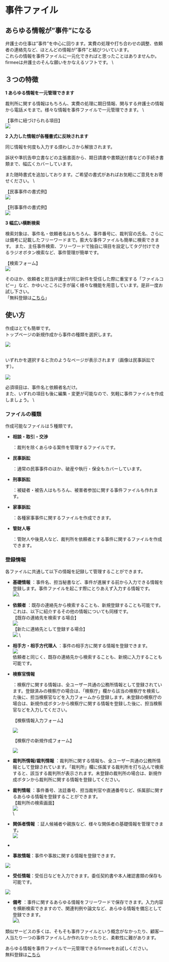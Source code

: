 # 事件ファイル

## あらゆる情報が”事件”になる

弁護士の仕事は”事件”を中心に回ります。実費の処理や打ち合わせの調整、依頼者の連絡先など、ほとんどの情報が”事件”と結びついています。\
これらの情報を事件ファイルに一元化できればと思ったことはありませんか。 firmeeは弁護士のそんな願いをかなえるソフトです。 \


## ３つの特徴

**1 あらゆる情報を一元管理できます**

裁判所に関する情報はもちろん、実費の処理に期日情報、関与する弁護士の情報から電話メモまで。様々な情報を事件ファイルで一元管理できます。 \


【事件に紐づけられる項目】\
![](<../.gitbook/assets/スクリーンショット 2022-06-28 17.29.10.png>)

&#x20;

**2 入力した情報が各種書式に反映されます**

同じ情報を何度も入力する煩わしさから解放されます。

訴状や準抗告申立書などの主張書面から、期日請書や書類送付書などの手続き書類まで、幅広くカバーしています。

また随時書式を追加しております。ご希望の書式があればお気軽にご意見をお寄せください。 \


【民事事件の書式例】 \
![](<../.gitbook/assets/スクリーンショット 2022-06-28 17.30.54 (1).png>)

【刑事事件の書式例】 \
&#x20;![](<../.gitbook/assets/スクリーンショット 2022-06-28 17.31.48.png>)



**3 幅広い横断検索**

検索対象は、事件名・依頼者名はもちろん、事件番号に、裁判官の氏名、さらには備考に記載したフリーワードまで。膨大な事件ファイルも簡単に検索できます。 また、主任事件検索、フリーワードで独自に項目を設定してタグ付けできるラジオボタン検索など、事件管理が簡単です。

【検索フォーム】 \
&#x20;![](<../.gitbook/assets/スクリーンショット 2022-06-28 17.32.20.png>)

そのほか、依頼者と担当弁護士が同じ新件を受任した際に重宝する「ファイルコピー」など、かゆいところに手が届く様々な機能を用意しています。是非一度お試し下さい。\
「無料登録は[こちら](https://www.firmee.com/)」

## 使い方

作成はとても簡単です。\
トップページの新規作成から事件の種類を選択します。

![](<../.gitbook/assets/スクリーンショット 2022-06-28 17.33.05.png>)

\
&#x20;いずれかを選択すると次のようなページが表示されます（画像は民事訴訟です）。 \
&#x20;\
![](<../.gitbook/assets/スクリーンショット 2022-06-28 17.34.17.png>)

必須項目は、事件名と依頼者名だけ。\
また、いずれの項目も後に編集・変更が可能なので、気軽に事件ファイルを作成しましょう。 \


### ファイルの種類

作成可能なファイルは５種類です。

*   **相談・取引・交渉**

    ：裁判を除くあらゆる案件を管理するファイルです。
*   **民事訴訟**

    ：通常の民事事件のほか、破産や執行・保全もカバーしています。
*   **刑事訴訟**

    ：被疑者・被告人はもちろん、被害者参加に関する事件ファイルも作れます。
*   **家事訴訟**

    ：各種家事事件に関するファイルを作成できます。
*   **管財人等**

    ：管財人や後見人など、裁判所を依頼者とする事件に関するファイルを作成できます。

### 登録情報

各ファイルに共通して以下の情報を記録して管理することができます。

* **基礎情報** ：事件名、担当秘書など、事件が進展する前から入力できる情報を登録します。事件ファイルを起こす際にとりあえず入力する情報です。\
  &#x20;![](<../.gitbook/assets/スクリーンショット 2022-06-28 17.36.38.png>)\

* **依頼者** ：既存の連絡先から検索することも、新規登録することも可能です。これは、以下に紹介するその他の情報についても同様です。 \
  &#x20;【既存の連絡先を検索する場合】\
  ![](<../.gitbook/assets/スクリーンショット 2022-06-28 17.37.17.png>)\
  &#x20;【新たに連絡先として登録する場合】\
  ![](<../.gitbook/assets/スクリーンショット 2018-03-01 午後2.57.36.png>) \

* **相手方・相手方代理人** ：事件の相手方に関する情報を登録できます。 \
  &#x20;![](<../.gitbook/assets/スクリーンショット 2022-06-28 17.37.39.png>)\
  &#x20;依頼者と同じく、既存の連絡先から検索することも、新規に入力することも可能です。 \
  &#x20;
*   **検察官情報**

    ：検察庁に関する情報は、全ユーザー共通の公務所情報として登録されています。登録済みの検察庁の場合は、「検察庁」欄から該当の検察庁を検索した後に、担当検察官などを入力フォームから登録します。未登録の検察庁の場合は、新規作成ボタンから検察庁に関する情報を登録した後に、担当検察官などを入力してください。

    【検察情報入力フォーム】

    ![](<../.gitbook/assets/スクリーンショット 2022-06-28 17.38.16.png>)

    【検察庁の新規作成フォーム】

    ![](<../.gitbook/assets/スクリーンショット 2022-06-28 17.38.57.png>)
* **裁判所情報/裁判情報** ：裁判所に関する情報も、全ユーザー共通の公務所情報として登録されています。「裁判所」欄に係属する裁判所を打ち込んで検索すると、該当する裁判所が表示されます。未登録の裁判所の場合は、新規作成ボタンから裁判所に関する情報を登録してください。&#x20;
* **裁判情報** ：事件番号、法廷番号、担当裁判官や直通番号など、係属部に関するあらゆる情報を登録することができます。 \
  &#x20;【裁判所の検索画面】\
  ![](<../.gitbook/assets/スクリーンショット 2022-06-28 17.39.18.png>)\
  &#x20;\

* **関係者情報** ：証人候補者や親族など、様々な関係者の基礎情報を管理できます。 \
  &#x20;![](<../.gitbook/assets/スクリーンショット 2022-06-28 17.40.20.png>)
*
* **事故情報**：事件や事故に関する情報を登録できます。

![](<../.gitbook/assets/スクリーンショット 2022-06-28 17.43.43.png>)



* **受任情報**：受任日などを入力できます。委任契約書や本人確認書類の保存も可能です。

![](<../.gitbook/assets/スクリーンショット 2022-06-28 17.42.37.png>)

* **備考** ：事件に関するあらゆる情報をフリーワードで保存できます。入力内容を横断検索できますので、関連判例や論文など、あらゆる情報を備忘として登録できます。 \
  ![](<../.gitbook/assets/スクリーンショット 2022-06-28 17.40.34.png>)\


類似サービスの多くは、そもそも事件ファイルという概念がなかったり、顧客一人当たり一つの事件ファイルしか作れなかったりと、柔軟性に難があります。

あらゆる情報を事件ファイルで一元管理できるfirmeeをお試しください。\
無料登録は[こちら](https://www.firmee.com/)
